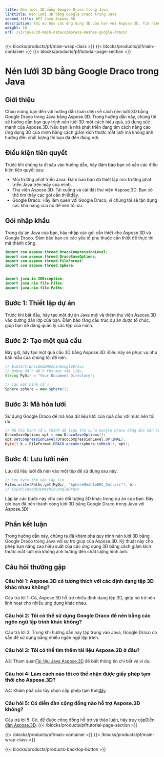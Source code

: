 ```yaml
---
title: Nén lưới 3D bằng Google Draco trong Java
linktitle: Nén lưới 3D bằng Google Draco trong Java
second_title: API Java Aspose.3D
description: Tối ưu hóa các ứng dụng 3D của bạn với Aspose.3D. Tìm hiểu cách nén mắt lưới bằng Google Draco trong Java. Hãy làm theo hướng dẫn từng bước của chúng tôi để phát triển 3D hiệu quả.
weight: 10
url: /vi/java/3d-mesh-data/compress-meshes-google-draco/
---
```


{{< blocks/products/pf/main-wrap-class >}}
{{< blocks/products/pf/main-container >}}
{{< blocks/products/pf/tutorial-page-section >}}

# Nén lưới 3D bằng Google Draco trong Java

## Giới thiệu

Chào mừng bạn đến với hướng dẫn toàn diện về cách nén lưới 3D bằng Google Draco trong Java bằng Aspose.3D. Trong hướng dẫn này, chúng tôi sẽ hướng dẫn bạn quy trình nén lưới 3D một cách hiệu quả, sử dụng sức mạnh của Aspose.3D. Nếu bạn là nhà phát triển đang tìm cách nâng cao ứng dụng 3D của mình bằng cách giảm kích thước mắt lưới mà không ảnh hưởng đến chất lượng thì bạn đã đến đúng nơi.

## Điều kiện tiên quyết

Trước khi chúng ta đi sâu vào hướng dẫn, hãy đảm bảo bạn có sẵn các điều kiện tiên quyết sau:

- Môi trường phát triển Java: Đảm bảo bạn đã thiết lập môi trường phát triển Java trên máy của mình.
-  Thư viện Aspose.3D: Tải xuống và cài đặt thư viện Aspose.3D. Bạn có thể tìm thấy các gói cần thiết[đây](https://releases.aspose.com/3d/java/).
- Google Draco: Hãy làm quen với Google Draco, vì chúng tôi sẽ tận dụng các khả năng của nó để nén tối ưu.

## Gói nhập khẩu

Trong dự án Java của bạn, hãy nhập các gói cần thiết cho Aspose.3D và Google Draco. Đảm bảo bạn có các yếu tố phụ thuộc cần thiết để thực thi mã thành công.

```java
import com.aspose.threed.DracoCompressionLevel;
import com.aspose.threed.DracoSaveOptions;
import com.aspose.threed.FileFormat;
import com.aspose.threed.Sphere;


import java.io.IOException;
import java.nio.file.Files;
import java.nio.file.Paths;
```

## Bước 1: Thiết lập dự án

Trước khi bắt đầu, hãy tạo một dự án Java mới và thêm thư viện Aspose.3D vào đường dẫn lớp của bạn. Đảm bảo rằng cấu trúc dự án được tổ chức, giúp bạn dễ dàng quản lý các tệp của mình.

## Bước 2: Tạo một quả cầu

Bây giờ, hãy tạo một quả cầu 3D bằng Aspose.3D. Điều này sẽ phục vụ như lưới mẫu của chúng tôi để nén.

```java
// ExStart:Encode3DMeshinGoogleDraco
// Đường dẫn đến thư mục tài liệu.
String MyDir = "Your Document Directory";

// Tạo một hình cầu
Sphere sphere = new Sphere();
```

## Bước 3: Mã hóa lưới

Sử dụng Google Draco để mã hóa dữ liệu lưới của quả cầu với mức nén tối ưu.

```java
// Mã hóa hình cầu thành dữ liệu thô của Google Draco bằng mức nén tối ưu.
DracoSaveOptions opt = new DracoSaveOptions();
opt.setCompressionLevel(DracoCompressionLevel.OPTIMAL);
byte[] b = FileFormat.DRACO.encode(sphere.toMesh(), opt);
```

## Bước 4: Lưu lưới nén

Lưu dữ liệu lưới đã nén vào một tệp để sử dụng sau này.

```java
// Lưu byte thô vào tập tin
Files.write(Paths.get(MyDir, "SphereMeshtoDRC_Out.drc"), b);
// ExEnd:Encode3DMeshinGoogleDraco
```

Lặp lại các bước này cho các đối tượng 3D khác trong dự án của bạn. Bây giờ bạn đã nén thành công lưới 3D bằng Google Draco trong Java với Aspose.3D!

## Phần kết luận

Trong hướng dẫn này, chúng ta đã khám phá quy trình nén lưới 3D bằng Google Draco trong Java với sự trợ giúp của Aspose.3D. Kỹ thuật này cho phép bạn nâng cao hiệu suất của các ứng dụng 3D bằng cách giảm kích thước mắt lưới mà không ảnh hưởng đến chất lượng hình ảnh.

## Câu hỏi thường gặp

### Câu hỏi 1: Aspose.3D có tương thích với các định dạng tệp 3D khác nhau không?

Câu trả lời 1: Có, Aspose.3D hỗ trợ nhiều định dạng tệp 3D, giúp nó trở nên linh hoạt cho nhiều ứng dụng khác nhau.

### Câu hỏi 2: Tôi có thể sử dụng Google Draco để nén bằng các ngôn ngữ lập trình khác không?

Câu trả lời 2: Trong khi hướng dẫn này tập trung vào Java, Google Draco có sẵn để sử dụng bằng nhiều ngôn ngữ lập trình.

### Câu hỏi 3: Tôi có thể tìm thêm tài liệu Aspose.3D ở đâu?

 A3: Tham quan[Tài liệu Java Aspose.3D](https://reference.aspose.com/3d/java/) để biết thông tin chi tiết và ví dụ.

### Câu hỏi 4: Làm cách nào tôi có thể nhận được giấy phép tạm thời cho Aspose.3D?

 A4: Khám phá các tùy chọn cấp phép tạm thời[đây](https://purchase.aspose.com/temporary-license/).

### Câu hỏi 5: Có diễn đàn cộng đồng nào hỗ trợ Aspose.3D không?

 Câu trả lời 5: Có, để được cộng đồng hỗ trợ và thảo luận, hãy truy cập[Diễn đàn Aspose.3D](https://forum.aspose.com/c/3d/18).
{{< /blocks/products/pf/tutorial-page-section >}}

{{< /blocks/products/pf/main-container >}}
{{< /blocks/products/pf/main-wrap-class >}}

{{< blocks/products/products-backtop-button >}}
